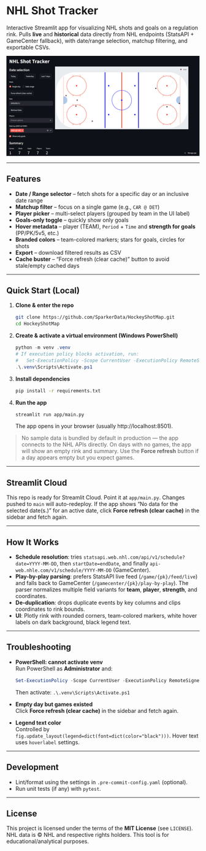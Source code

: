 # NHL Shot Tracker

Interactive Streamlit app for visualizing NHL shots and goals on a regulation rink. Pulls **live** and **historical** data directly from NHL endpoints (StatsAPI + GameCenter fallback), with date/range selection, matchup filtering, and exportable CSVs.

![screenshot](docs/screenshot.png)

---

## Features

- **Date / Range selector** – fetch shots for a specific day or an inclusive date range
- **Matchup filter** – focus on a single game (e.g., `CAR @ DET`)
- **Player picker** – multi-select players (grouped by team in the UI label)
- **Goals-only toggle** – quickly show only goals
- **Hover metadata** – player (TEAM), `Period` + `Time` and **strength for goals** (PP/PK/5v5, etc.)
- **Branded colors** – team-colored markers; stars for goals, circles for shots
- **Export** – download filtered results as CSV
- **Cache buster** – “Force refresh (clear cache)” button to avoid stale/empty cached days

---

## Quick Start (Local)

1. **Clone & enter the repo**
   ```bash
   git clone https://github.com/SparkerData/HockeyShotMap.git
   cd HockeyShotMap
   ```

2. **Create & activate a virtual environment (Windows PowerShell)**
   ```powershell
   python -m venv .venv
   # If execution policy blocks activation, run:
   #   Set-ExecutionPolicy -Scope CurrentUser -ExecutionPolicy RemoteSigned
   .\.venv\Scripts\Activate.ps1
   ```

3. **Install dependencies**
   ```bash
   pip install -r requirements.txt
   ```

4. **Run the app**
   ```bash
   streamlit run app/main.py
   ```
   The app opens in your browser (usually http://localhost:8501).

> No sample data is bundled by default in production — the app connects to the NHL APIs directly. On days with no games, the app will show an empty rink and summary. Use the **Force refresh** button if a day appears empty but you expect games.

---

## Streamlit Cloud

This repo is ready for Streamlit Cloud. Point it at `app/main.py`. Changes pushed to `main` will auto-redeploy. If the app shows “No data for the selected date(s.)” for an active date, click **Force refresh (clear cache)** in the sidebar and fetch again.

---

## How It Works

- **Schedule resolution**: tries `statsapi.web.nhl.com/api/v1/schedule?date=YYYY-MM-DD`, then `startDate=endDate`, and finally `api-web.nhle.com/v1/schedule/YYYY-MM-DD` (GameCenter).  
- **Play-by-play parsing**: prefers StatsAPI live feed (`/game/{pk}/feed/live`) and falls back to GameCenter (`/gamecenter/{pk}/play-by-play`). The parser normalizes multiple field variants for **team**, **player**, **strength**, and coordinates.  
- **De-duplication**: drops duplicate events by key columns and clips coordinates to rink bounds.  
- **UI**: Plotly rink with rounded corners, team-colored markers, white hover labels on dark background, black legend text.

---

## Troubleshooting

- **PowerShell: cannot activate venv**  
  Run PowerShell as **Administrator** and:
  ```powershell
  Set-ExecutionPolicy -Scope CurrentUser -ExecutionPolicy RemoteSigned
  ```
  Then activate: `.\.venv\Scripts\Activate.ps1`

- **Empty day but games existed**  
  Click **Force refresh (clear cache)** in the sidebar and fetch again.

- **Legend text color**  
  Controlled by `fig.update_layout(legend=dict(font=dict(color="black")))`. Hover text uses `hoverlabel` settings.

---

## Development

- Lint/format using the settings in `.pre-commit-config.yaml` (optional).
- Run unit tests (if any) with `pytest`.

---

## License

This project is licensed under the terms of the **MIT License** (see `LICENSE`). NHL data is © NHL and respective rights holders. This tool is for educational/analytical purposes.
